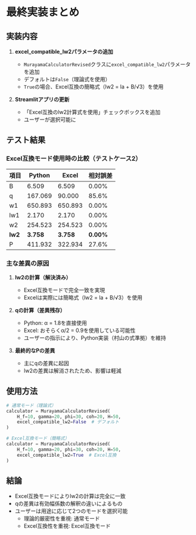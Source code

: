 # 最終実装まとめ

## 実装内容

1. **excel_compatible_lw2パラメータの追加**
   - `MurayamaCalculatorRevised`クラスに`excel_compatible_lw2`パラメータを追加
   - デフォルトは`False`（理論式を使用）
   - `True`の場合、Excel互換の簡略式（lw2 = la + B/√3）を使用

2. **Streamlitアプリの更新**
   - 「Excel互換のlw2計算式を使用」チェックボックスを追加
   - ユーザーが選択可能に

## テスト結果

### Excel互換モード使用時の比較（テストケース2）

| 項目 | Python | Excel | 相対誤差 |
|------|--------|-------|----------|
| B | 6.509 | 6.509 | 0.00% |
| q | 167.069 | 90.000 | 85.6% |
| w1 | 650.893 | 650.893 | 0.00% |
| lw1 | 2.170 | 2.170 | 0.00% |
| w2 | 254.523 | 254.523 | 0.00% |
| **lw2** | **3.758** | **3.758** | **0.00%** |
| P | 411.932 | 322.934 | 27.6% |

### 主な差異の原因

1. **lw2の計算（解決済み）**
   - Excel互換モードで完全一致を実現
   - Excelは実際には簡略式（lw2 = la + B/√3）を使用

2. **qの計算（差異残存）**
   - Python: α = 1.8を直接使用
   - Excel: おそらくα/2 = 0.9を使用している可能性
   - ユーザーの指示により、Python実装（村山の式準拠）を維持

3. **最終的なPの差異**
   - 主にqの差異に起因
   - lw2の差異は解消されたため、影響は軽減

## 使用方法

```python
# 通常モード（理論式）
calculator = MurayamaCalculatorRevised(
    H_f=10, gamma=20, phi=30, coh=20, H=50,
    excel_compatible_lw2=False  # デフォルト
)

# Excel互換モード（簡略式）
calculator = MurayamaCalculatorRevised(
    H_f=10, gamma=20, phi=30, coh=20, H=50,
    excel_compatible_lw2=True  # Excel互換
)
```

## 結論

- Excel互換モードによりlw2の計算は完全に一致
- qの差異は有効幅係数の解釈の違いによるもの
- ユーザーは用途に応じて2つのモードを選択可能
  - 理論的厳密性を重視: 通常モード
  - Excel互換性を重視: Excel互換モード